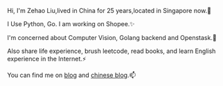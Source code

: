 <!--
**liuzehao/liuzehao** is a ✨ _special_ ✨ repository because its `README.md` (this file) appears on your GitHub profile.

Here are some ideas to get you started:

- 🔭 I’m currently working on ...
- 🌱 I’m currently learning ...
- 👯 I’m looking to collaborate on ...
- 🤔 I’m looking for help with ...
- 💬 Ask me about ...
- 📫 How to reach me: ...
- 😄 Pronouns: ...
- ⚡ Fun fact: ...
-->
Hi, I'm Zehao Liu,lived in China for 25 years,located in Singapore now.🔭

I Use Python, Go. I am working on Shopee.✨

I'm concerned about Computer Vision, Golang backend and Openstask.🌱

Also share life experience, brush leetcode, read books, and learn English experience in the Internet.⚡

You can find me on [blog](https://liuzehao.github.io) and [chinese blog](https://blog.csdn.net/liu506039293).📫
